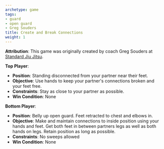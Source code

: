 ```yaml
---
archetype: game
tags:
- guard
- open guard
- Greg Souders
title: Create and Break Connections
weight: 1
---
```

**Attribution**: This game was originally created by coach Greg Souders at [Standard Jiu Jitsu](https://standardjiujitsu.com).


**Top Player**:
  * **Position**: Standing disconnected from your partner near their feet.
  * **Objective**: Use hands to keep your partner's connections broken and your feet free.
  * **Constraints**: Stay as close to your partner as possible.
  * **Win Condition**: None

**Bottom Player**:
  * **Position**: Belly up open guard. Feet retracted to chest and elbows in.
  * **Objective**: Make and maintain connections to inside position using your hands and feet. Get both feet in between partners legs as well as both hands on legs. Retain position as long as possible.
  * **Constraints**: No sweeps allowed
  * **Win Condition**: None
